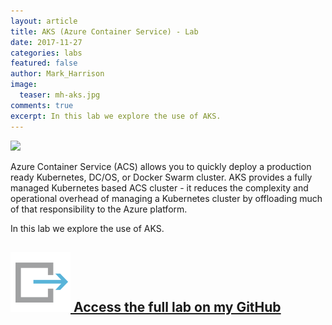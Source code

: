 ```yaml
---
layout: article
title: AKS (Azure Container Service) - Lab 
date: 2017-11-27
categories: labs
featured: false
author: Mark_Harrison
image:
  teaser: mh-aks.jpg
comments: true
excerpt: In this lab we explore the use of AKS. 
---
```

![](https://github.com/markharrisonuk/Lab_AKS/raw/master/Images/AKS.png)

Azure Container Service (ACS) allows you to quickly deploy a production ready Kubernetes, DC/OS, or Docker Swarm cluster.  AKS provides a fully managed Kubernetes based ACS cluster - it reduces the complexity and operational overhead of managing a Kubernetes cluster by offloading much of that responsibility to the Azure platform.

In this lab we explore the use of AKS.

## [![link](/images/icons/link.svg) Access the full lab on my GitHub](https://github.com/markharrisonuk/Lab_AKS/blob/master/README.md)
